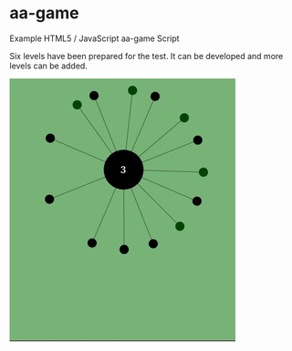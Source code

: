 # aa-game
Example HTML5 / JavaScript aa-game Script

Six levels have been prepared for the test.
It can be developed and more levels can be added.

![alt text](https://raw.githubusercontent.com/kulker/aa-game/main/aa-game.JPG)

